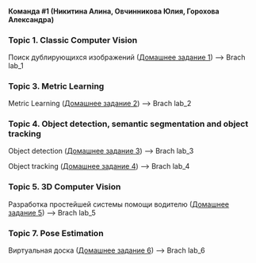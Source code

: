 #### Команда #1 (Никитина Алина, Овчинникова Юлия, Горохова Александра)  

### Topic 1. Classic Computer Vision
Поиск дублирующихся изображений ([Домашнее задание 1](https://github.com/aitalents/computer-vision-technology/blob/main/Topic%201.%20Classic%20Computer%20Vision/Homework.md))
  --> Brach lab_1

### Topic 3. Metric Learning
Metric Learning ([Домашнее задание 2](https://github.com/aitalents/computer-vision-technology/tree/main/Topic%203.%20Metric%20Learning/homework))
  --> Brach lab_2

### Topic 4. Object detection, semantic segmentation and object tracking
Object detection ([Домашнее задание 3](https://github.com/aitalents/computer-vision-technology/tree/main/Topic%204.%20Object%20detection%2C%20semantic%20segmentation%20and%20object%20tracking))
  --> Brach lab_3

Object tracking ([Домашнее задание 4](https://github.com/aitalents/computer-vision-technology/tree/main/Topic%204.%20Object%20detection%2C%20semantic%20segmentation%20and%20object%20tracking))
  --> Brach lab_4

### Topic 5. 3D Computer Vision
Разработка простейшей системы помощи водителю ([Домашнее задание 5](https://github.com/thegoldenbeetle/3d-cv-assignment))
  --> Brach lab_5

### Topic 7. Pose Estimation
Виртуальная доска ([Домашнее задание 6](https://github.com/aitalents/computer-vision-technology/blob/main/Topic%207.%20Pose%20Estimation/Homework.md)) --> Brach lab_6
